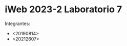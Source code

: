 iWeb 2023-2 Laboratorio 7
====================================

Integrantes:
* <20190814>
* <20212607>

